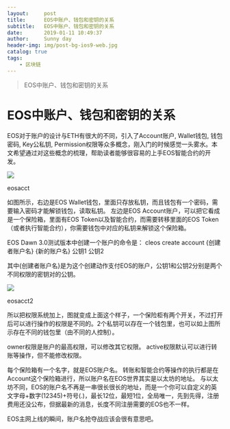```yaml
---
layout:     post
title:      EOS中账户、钱包和密钥的关系
subtitle:   EOS中账户、钱包和密钥的关系
date:       2019-01-11 10:49:37
author:     Sunny day
header-img: img/post-bg-ios9-web.jpg
catalog: true
tags:
    - 区块链
---
```


>EOS中账户、钱包和密钥的关系

# EOS中账户、钱包和密钥的关系


EOS对于账户的设计与ETH有很大的不同，引入了Account账户, Wallet钱包, 钱包密码, Key公私钥, Permission权限等众多概念，刚入门的时候感觉一头雾水。本文希望通过对这些概念的梳理，帮助读者能够很容易的上手EOS智能合约的开发。

![](//upload-images.jianshu.io/upload_images/10168-78683e991fc1a324.jpg?imageMogr2/auto-orient/strip%7CimageView2/2/w/784/format/webp)

eosacct

如图所示，右边是EOS Wallet钱包，里面只存放私钥，而且钱包有一个密码，需要输入密码才能解锁钱包，读取私钥。
左边是EOS Account账户，可以把它看成是一个保险箱，里面有EOS Token以及智能合约，而需要转移里面的EOS Token（或者执行智能合约），你需要钱包中对应的私钥来解锁这个保险箱。

EOS Dawn 3.0测试版本中创建一个账户的命令是：
cleos create account {创建者账户名} {新的账户名} 公钥1 公钥2

其中{创建者账户名}是为这个创建动作支付EOS的账户，公钥1和公钥2分别是两个不同权限的密钥对的公钥。

![](//upload-images.jianshu.io/upload_images/10168-8b5b3c0b272f2539.jpg?imageMogr2/auto-orient/strip%7CimageView2/2/w/784/format/webp)

eosacct2

所以把权限系统加上，图就变成上面这个样子，一个保险柜有两个开关，不过打开后可以进行操作的权限是不同的。2个私钥可以存在一个钱包里，也可以如上图所示存在不同的钱包里（由不同的人控制）。

owner权限是账户的最高权限，可以修改其它权限。
active权限默认可以进行转账等操作，但不能修改权限。

每个保险箱有一个名字，就是EOS账户名。
转账和智能合约等操作的执行都是在Account这个保险箱进行，所以账户名在EOS世界其实是以太坊的地址。
与以太坊不同，EOS的账户名不再是一串很长很长的地址，而是一个你可以自定义的英文字母+数字(12345)+符号(.)，最长12位，最短1位，全局唯一，先到先得，注册费用还没公布，但据最新的消息，长度不同注册需要的EOS也不一样。

EOS主网上线的瞬间，账户名抢夺战应该会很有意思吧。

